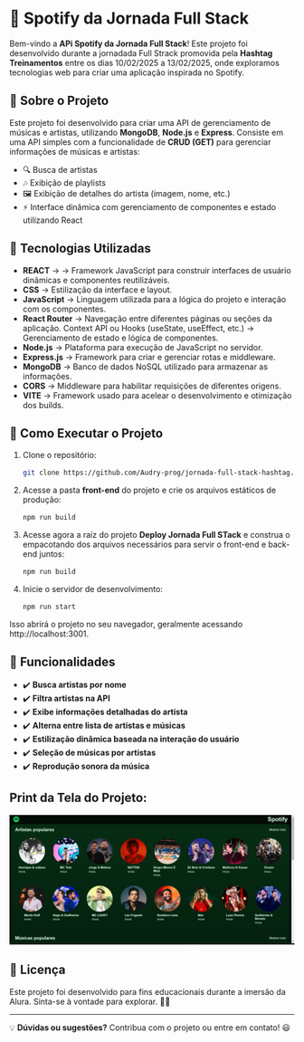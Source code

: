 # 🎵 Spotify da Jornada Full Stack

Bem-vindo a **APi Spotify da Jornada Full Stack**! Este projeto foi desenvolvido durante a jornadada Full Strack promovida pela **Hashtag Treinamentos** entre os dias 10/02/2025 a 13/02/2025, onde exploramos tecnologias web para criar uma aplicação inspirada no Spotify.

## 📌 Sobre o Projeto

Este projeto foi desenvolvido para criar uma API de gerenciamento de músicas e artistas, utilizando **MongoDB**, **Node.js** e **Express**. Consiste em uma API simples com a funcionalidade de **CRUD (GET)** para gerenciar informações de músicas e artistas:

- 🔍 Busca de artistas
- 🎶 Exibição de playlists
- 🖼️ Exibição de detalhes do artista (imagem, nome, etc.)
- ⚡ Interface dinâmica com gerenciamento de componentes e estado utilizando React

## 🚀 Tecnologias Utilizadas

- **REACT** →  → Framework JavaScript para construir interfaces de usuário dinâmicas e componentes reutilizáveis.
- **CSS**  → Estilização da interface e layout.
- **JavaScript** → Linguagem utilizada para a lógica do projeto e interação com os componentes.
- **React Router** → Navegação entre diferentes páginas ou seções da aplicação.
Context API ou Hooks (useState, useEffect, etc.) → Gerenciamento de estado e lógica de componentes.
- **Node.js** → Plataforma para execução de JavaScript no servidor.
- **Express.js** → Framework para criar e gerenciar rotas e middleware.
- **MongoDB** → Banco de dados NoSQL utilizado para armazenar as informações.
- **CORS** → Middleware para habilitar requisições de diferentes origens.
- **VITE** → Framework usado para acelear o desenvolvimento e otimização dos builds.

## 📡 Como Executar o Projeto

1. Clone o repositório:
   ```sh
   git clone https://github.com/Audry-prog/jornada-full-stack-hashtag.git
   ```
2. Acesse a pasta **front-end** do projeto e crie os arquivos estáticos de produção:
   ```sh
   npm run build
   ```
3. Acesse agora a raíz do projeto **Deploy Jornada Full STack** e construa o empacotando dos arquivos necessários para servir o front-end e back-end juntos:
   ```sh
   npm run build
   ```
4. Inicie o servidor de desenvolvimento:
   ```sh
   npm run start
   ```
Isso abrirá o projeto no seu navegador, geralmente acessando http://localhost:3001.

## 📢 Funcionalidades


- ✔️ **Busca artistas por nome**  
- ✔️ **Filtra artistas na API**  
- ✔️ **Exibe informações detalhadas do artista**  
- ✔️ **Alterna entre lista de artistas e músicas**  
- ✔️ **Estilização dinâmica baseada na interação do usuário**  
- ✔️ **Seleção de músicas por artistas**  
- ✔️ **Reprodução sonora da música**

## Print da Tela do Projeto:  

![Print da Tela do Projeto](front-end/public/images/print-tela-spotify-jornada-full-stack.png)

## 📜 Licença

Este projeto foi desenvolvido para fins educacionais durante a imersão da Alura. Sinta-se à vontade para explorar. 🎵🚀

---

💡 **Dúvidas ou sugestões?** Contribua com o projeto ou entre em contato! 😃